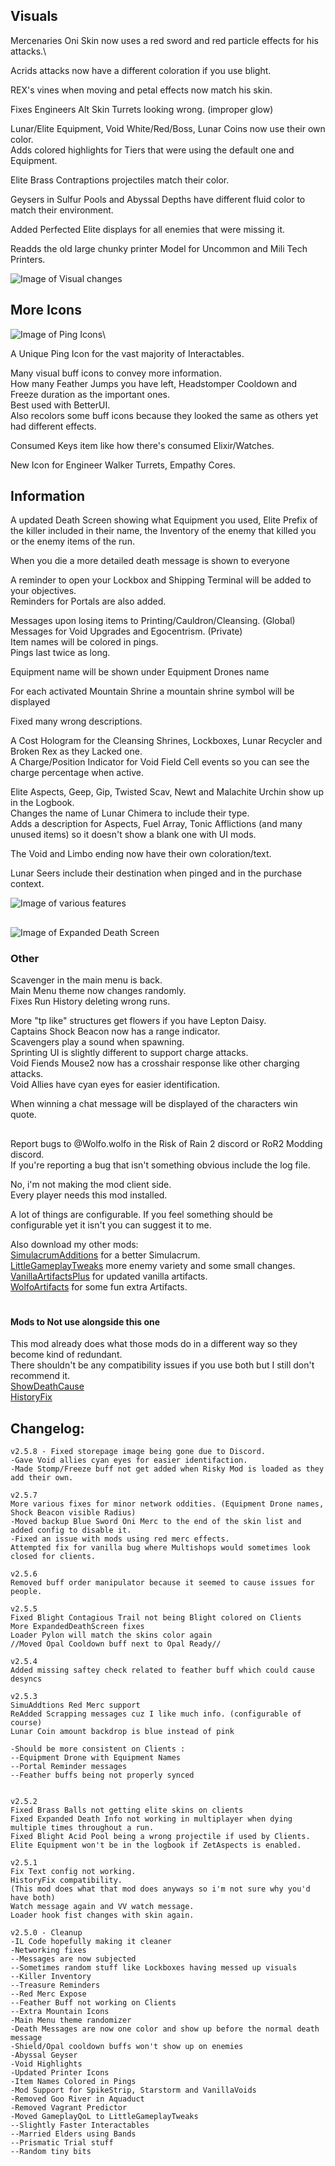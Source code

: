 ## Visuals
Mercenaries Oni Skin now uses a red sword and red particle effects for his attacks.\

Acrids attacks now have a different coloration if you use blight.

REX's vines when moving and petal effects now match his skin.

Fixes Engineers Alt Skin Turrets looking wrong. (improper glow) 

Lunar/Elite Equipment, Void White/Red/Boss, Lunar Coins now use their own color.\
Adds colored highlights for Tiers that were using the default one and Equipment.

Elite Brass Contraptions projectiles match their color.

Geysers in Sulfur Pools and Abyssal Depths have different fluid color to match their environment.

Added Perfected Elite displays for all enemies that were missing it.

Readds the old large chunky printer Model for Uncommon and Mili Tech Printers.

![Image of Visual changes](https://raw.githubusercontent.com/WolfoIsBestWolf/ror2-WolfoQualityoLlife/main/modPageImages/wqolFeatures2.png)

## More Icons
![Image of Ping Icons](https://raw.githubusercontent.com/WolfoIsBestWolf/ror2-WolfoQualityoLlife/main/modPageImages/wqolPingIcons.png)\
 
A Unique Ping Icon for the vast majority of Interactables.

Many visual buff icons to convey more information.\
How many Feather Jumps you have left, Headstomper Cooldown and Freeze duration as the important ones.\
Best used with BetterUI.\
Also recolors some buff icons because they looked the same as others yet had different effects.

Consumed Keys item like how there's consumed Elixir/Watches.

New Icon for Engineer Walker Turrets, Empathy Cores.

## Information
A updated Death Screen showing what Equipment you used, Elite Prefix of the killer included in their name, the Inventory of the enemy that killed you or the enemy items of the run.

When you die a more detailed death message is shown to everyone

A reminder to open your Lockbox and Shipping Terminal will be added to your objectives.\
Reminders for Portals are also added.

Messages upon losing items to Printing/Cauldron/Cleansing. (Global)\
Messages for Void Upgrades and Egocentrism. (Private)\
Item names will be colored in pings.\
Pings last twice as long.

Equipment name will be shown under Equipment Drones name

For each activated Mountain Shrine a mountain shrine symbol will be displayed
 
Fixed many wrong descriptions.

A Cost Hologram for the Cleansing Shrines, Lockboxes, Lunar Recycler and Broken Rex as they Lacked one.  
A Charge/Position Indicator for Void Field Cell events so you can see the charge percentage when active.  


Elite Aspects, Geep, Gip, Twisted Scav, Newt and Malachite Urchin show up in the Logbook.   
Changes the name of Lunar Chimera to include their type.    
Adds a description for Aspects, Fuel Array, Tonic Afflictions (and many unused items) so it doesn't show a blank one with UI mods.  

The Void and Limbo ending now have their own coloration/text.

Lunar Seers include their destination when pinged and in the purchase context.

![Image of various features](https://raw.githubusercontent.com/WolfoIsBestWolf/ror2-WolfoQualityoLlife/main/modPageImages/wqolFeatures1.png)

##

![Image of Expanded Death Screen](https://raw.githubusercontent.com/WolfoIsBestWolf/ror2-WolfoQualityoLlife/main/modPageImages/wqolDeath.png)

### Other
Scavenger in the main menu is back.\
Main Menu theme now changes randomly.\
Fixes Run History deleting wrong runs.  

More "tp like" structures get flowers if you have Lepton Daisy.\
Captains Shock Beacon now has a range indicator.\
Scavengers play a sound when spawning.\
Sprinting UI is slightly different to support charge attacks.\
Void Fiends Mouse2 now has a crosshair response like other charging attacks.\
Void Allies have cyan eyes for easier identification.

When winning a chat message will be displayed of the characters win quote.

##
Report bugs to @Wolfo.wolfo in the Risk of Rain 2 discord or RoR2 Modding discord.\
If you're reporting a bug that isn't something obvious include the log file.

No, i'm not making the mod client side.\
Every player needs this mod installed.

A lot of things are configurable. If you feel something should be configurable yet it isn't you can suggest it to me.

Also download my other mods:\
[SimulacrumAdditions](https://thunderstore.io/package/Wolfo/SimulacrumAdditions) for a better Simulacrum.  
[LittleGameplayTweaks](https://thunderstore.io/package/Wolfo/LittleGameplayTweaks/) more enemy variety and some small changes.  
[VanillaArtifactsPlus](https://thunderstore.io/package/Wolfo/VanillaArtifactsPlus) for updated vanilla artifacts.  
[WolfoArtifacts](https://thunderstore.io/package/Wolfo/WolfoArtifacts) for some fun extra Artifacts.   

# 
#### Mods to Not use alongside this one
This mod already does what those mods do in a different way so they become kind of redundant.\
There shouldn't be any compatibility issues if you use both but I still don't recommend it.  
[ShowDeathCause](https://thunderstore.io/package/NotTsunami/ShowDeathCause/)   
[HistoryFix](https://thunderstore.io/package/6thmoon/HistoryFix/)     


## Changelog:
```
v2.5.8 - Fixed storepage image being gone due to Discord.
-Gave Void allies cyan eyes for easier identifaction.
-Made Stomp/Freeze buff not get added when Risky Mod is loaded as they add their own.

v2.5.7
More various fixes for minor network oddities. (Equipment Drone names, Shock Beacon visible Radius)
-Moved backup Blue Sword Oni Merc to the end of the skin list and added config to disable it.
-Fixed an issue with mods using red merc effects.
Attempted fix for vanilla bug where Multishops would sometimes look closed for clients.

v2.5.6
Removed buff order manipulator because it seemed to cause issues for people.

v2.5.5
Fixed Blight Contagious Trail not being Blight colored on Clients
More ExpandedDeathScreen fixes
Loader Pylon will match the skins color again
//Moved Opal Cooldown buff next to Opal Ready//

v2.5.4
Added missing saftey check related to feather buff which could cause desyncs

v2.5.3
SimuAddtions Red Merc support
ReAdded Scrapping messages cuz I like much info. (configurable of course)
Lunar Coin amount backdrop is blue instead of pink

-Should be more consistent on Clients : 
--Equipment Drone with Equipment Names
--Portal Reminder messages 
--Feather buffs being not properly synced


v2.5.2
Fixed Brass Balls not getting elite skins on clients
Fixed Expanded Death Info not working in multiplayer when dying multiple times throughout a run.
Fixed Blight Acid Pool being a wrong projectile if used by Clients.
Elite Equipment won't be in the logbook if ZetAspects is enabled.

v2.5.1
Fix Text config not working.  
HistoryFix compatibility.   
(This mod does what that mod does anyways so i'm not sure why you'd have both)  
Watch message again and VV watch message.  
Loader hook fist changes with skin again.    

v2.5.0 - Cleanup  
-IL Code hopefully making it cleaner  
-Networking fixes  
--Messages are now subjected  
--Sometimes random stuff like Lockboxes having messed up visuals  
--Killer Inventory  
--Treasure Reminders  
--Red Merc Expose  
--Feather Buff not working on Clients   
--Extra Mountain Icons  
-Main Menu theme randomizer
-Death Messages are now one color and show up before the normal death message  
-Shield/Opal cooldown buffs won't show up on enemies  
-Abyssal Geyser  
-Void Highlights  
-Updated Printer Icons  
-Item Names Colored in Pings  
-Mod Support for SpikeStrip, Starstorm and VanillaVoids  
-Removed Goo River in Aquaduct  
-Removed Vagrant Predictor  
-Moved GameplayQoL to LittleGameplayTweaks  
--Slightly Faster Interactables   
--Married Elders using Bands  
--Prismatic Trial stuff   
--Random tiny bits  

